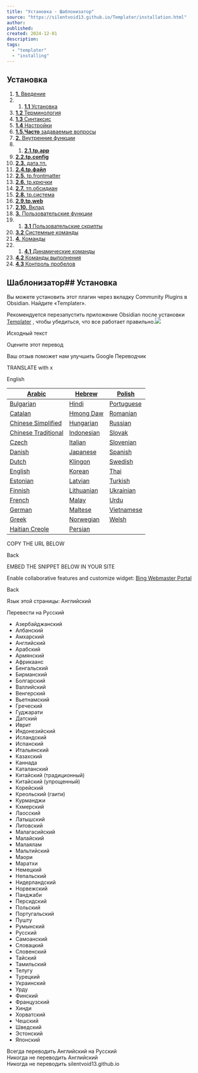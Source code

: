 ```yaml
---
title: "Установка - Шаблонизатор"
source: "https://silentvoid13.github.io/Templater/installation.html"
author:
published:
created: 2024-12-01
description:
tags:
  - "templater"
  - "installing"
---
```

## Установка         

1. [**1.** Введение](https://silentvoid13.github.io/Templater/introduction.html)
2. 1. [**1.1** Установка](https://silentvoid13.github.io/Templater/installation.html)
2. [**1.2** Терминология](https://silentvoid13.github.io/Templater/terminology.html)
3. [**1.3** Синтаксис](https://silentvoid13.github.io/Templater/syntax.html)
4. [**1.4** Настройки](https://silentvoid13.github.io/Templater/settings.html)
5. [**1.5.Часто** задаваемые вопросы](https://silentvoid13.github.io/Templater/faq.html)
3. [**2.** Внутренние функции](https://silentvoid13.github.io/Templater/internal-functions/overview.html)
4. 1. [**2.1.tp.app**​](https://silentvoid13.github.io/Templater/internal-functions/internal-modules/app-module.html)
2. [**2.2.tp.config**​](https://silentvoid13.github.io/Templater/internal-functions/internal-modules/config-module.html)
3. [**2.3.** дата.тп.](https://silentvoid13.github.io/Templater/internal-functions/internal-modules/date-module.html)
4. [**2.4.tp.файл**​](https://silentvoid13.github.io/Templater/internal-functions/internal-modules/file-module.html)
5. [**2.5.** tp.frontmatter](https://silentvoid13.github.io/Templater/internal-functions/internal-modules/frontmatter-module.html)
6. [**2.6.** tp.крючки](https://silentvoid13.github.io/Templater/internal-functions/internal-modules/hooks-module.html)
7. [**2.7.** тп.обсидиан](https://silentvoid13.github.io/Templater/internal-functions/internal-modules/obsidian-module.html)
8. [**2.8.** tp.система](https://silentvoid13.github.io/Templater/internal-functions/internal-modules/system-module.html)
9. [**2.9.tp.web**​](https://silentvoid13.github.io/Templater/internal-functions/internal-modules/web-module.html)
10. [**2.10.** Вклад](https://silentvoid13.github.io/Templater/internal-functions/contribute.html)
5. [**3.** Пользовательские функции](https://silentvoid13.github.io/Templater/user-functions/overview.html)
6. 1. [**3.1** Пользовательские скрипты](https://silentvoid13.github.io/Templater/user-functions/script-user-functions.html)
2. [**3.2** Системные команды](https://silentvoid13.github.io/Templater/user-functions/system-user-functions.html)
7. [**4.** Команды](https://silentvoid13.github.io/Templater/commands/overview.html)
8. 1. [**4.1** Динамические команды](https://silentvoid13.github.io/Templater/commands/dynamic-command.html)
2. [**4.2** Команды выполнения](https://silentvoid13.github.io/Templater/commands/execution-command.html)
3. [**4.3** Контроль пробелов](https://silentvoid13.github.io/Templater/commands/whitespace-control.html)

## Шаблонизатор## Установка

Вы можете установить этот плагин через вкладку Community Plugins в Obsidian. Найдите «Templater».

Рекомендуется перезапустить приложение Obsidian после установки [Templater](https://github.com/SilentVoid13/Templater) , чтобы убедиться, что все работает правильно.![](https://fonts.gstatic.com/s/i/productlogos/translate/v14/24px.svg)

Исходный текст

Оцените этот перевод

Ваш отзыв поможет нам улучшить Google Переводчик

TRANSLATE with x

English

| [Arabic](https://silentvoid13.github.io/Templater/#ar) | [Hebrew](https://silentvoid13.github.io/Templater/#he) | [Polish](https://silentvoid13.github.io/Templater/#pl) |
| --- | --- | --- |
| [Bulgarian](https://silentvoid13.github.io/Templater/#bg) | [Hindi](https://silentvoid13.github.io/Templater/#hi) | [Portuguese](https://silentvoid13.github.io/Templater/#pt) |
| [Catalan](https://silentvoid13.github.io/Templater/#ca) | [Hmong Daw](https://silentvoid13.github.io/Templater/#mww) | [Romanian](https://silentvoid13.github.io/Templater/#ro) |
| [Chinese Simplified](https://silentvoid13.github.io/Templater/#zh-CHS) | [Hungarian](https://silentvoid13.github.io/Templater/#hu) | [Russian](https://silentvoid13.github.io/Templater/#ru) |
| [Chinese Traditional](https://silentvoid13.github.io/Templater/#zh-CHT) | [Indonesian](https://silentvoid13.github.io/Templater/#id) | [Slovak](https://silentvoid13.github.io/Templater/#sk) |
| [Czech](https://silentvoid13.github.io/Templater/#cs) | [Italian](https://silentvoid13.github.io/Templater/#it) | [Slovenian](https://silentvoid13.github.io/Templater/#sl) |
| [Danish](https://silentvoid13.github.io/Templater/#da) | [Japanese](https://silentvoid13.github.io/Templater/#ja) | [Spanish](https://silentvoid13.github.io/Templater/#es) |
| [Dutch](https://silentvoid13.github.io/Templater/#nl) | [Klingon](https://silentvoid13.github.io/Templater/#tlh) | [Swedish](https://silentvoid13.github.io/Templater/#sv) |
| [English](https://silentvoid13.github.io/Templater/#en) | [Korean](https://silentvoid13.github.io/Templater/#ko) | [Thai](https://silentvoid13.github.io/Templater/#th) |
| [Estonian](https://silentvoid13.github.io/Templater/#et) | [Latvian](https://silentvoid13.github.io/Templater/#lv) | [Turkish](https://silentvoid13.github.io/Templater/#tr) |
| [Finnish](https://silentvoid13.github.io/Templater/#fi) | [Lithuanian](https://silentvoid13.github.io/Templater/#lt) | [Ukrainian](https://silentvoid13.github.io/Templater/#uk) |
| [French](https://silentvoid13.github.io/Templater/#fr) | [Malay](https://silentvoid13.github.io/Templater/#ms) | [Urdu](https://silentvoid13.github.io/Templater/#ur) |
| [German](https://silentvoid13.github.io/Templater/#de) | [Maltese](https://silentvoid13.github.io/Templater/#mt) | [Vietnamese](https://silentvoid13.github.io/Templater/#vi) |
| [Greek](https://silentvoid13.github.io/Templater/#el) | [Norwegian](https://silentvoid13.github.io/Templater/#no) | [Welsh](https://silentvoid13.github.io/Templater/#cy) |
| [Haitian Creole](https://silentvoid13.github.io/Templater/#ht) | [Persian](https://silentvoid13.github.io/Templater/#fa) |  |TRANSLATE with

COPY THE URL BELOW

Back

EMBED THE SNIPPET BELOW IN YOUR SITE

Enable collaborative features and customize widget: [Bing Webmaster Portal](http://www.bing.com/widget/translator)

Back

Язык этой страницы: Английский

Перевести на Русский

- Азербайджанский
- Албанский
- Амхарский
- Английский
- Арабский
- Армянский
- Африкаанс
- Бенгальский
- Бирманский
- Болгарский
- Валлийский
- Венгерский
- Вьетнамский
- Греческий
- Гуджарати
- Датский
- Иврит
- Индонезийский
- Исландский
- Испанский
- Итальянский
- Казахский
- Каннада
- Каталанский
- Китайский (традиционный)
- Китайский (упрощенный)
- Корейский
- Креольский (гаити)
- Курманджи
- Кхмерский
- Лаосский
- Латышский
- Литовский
- Малагасийский
- Малайский
- Малаялам
- Мальтийский
- Маори
- Маратхи
- Немецкий
- Непальский
- Нидерландский
- Норвежский
- Панджаби
- Персидский
- Польский
- Португальский
- Пушту
- Румынский
- Русский
- Самоанский
- Словацкий
- Словенский
- Тайский
- Тамильский
- Телугу
- Турецкий
- Украинский
- Урду
- Финский
- Французский
- Хинди
- Хорватский
- Чешский
- Шведский
- Эстонский
- Японский

Всегда переводить Английский на Русский  
Никогда не переводить Английский  
Никогда не переводить silentvoid13.github.io
